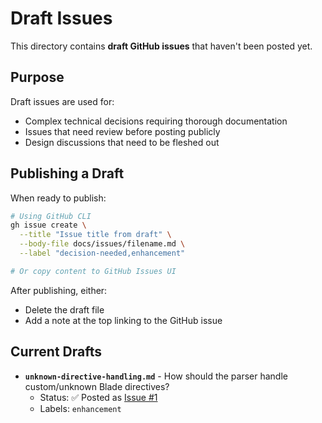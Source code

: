 # Draft Issues

This directory contains **draft GitHub issues** that haven't been posted yet.

## Purpose

Draft issues are used for:
- Complex technical decisions requiring thorough documentation
- Issues that need review before posting publicly
- Design discussions that need to be fleshed out

## Publishing a Draft

When ready to publish:

```bash
# Using GitHub CLI
gh issue create \
  --title "Issue title from draft" \
  --body-file docs/issues/filename.md \
  --label "decision-needed,enhancement"

# Or copy content to GitHub Issues UI
```

After publishing, either:
- Delete the draft file
- Add a note at the top linking to the GitHub issue

## Current Drafts

- **`unknown-directive-handling.md`** - How should the parser handle custom/unknown Blade directives?
  - Status: ✅ Posted as [Issue #1](https://github.com/HelgeSverre/dart-blade-parser/issues/1)
  - Labels: `enhancement`
